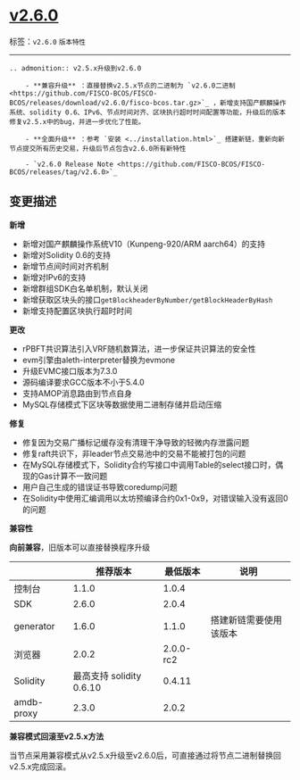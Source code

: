 # [v2.6.0](https://github.com/FISCO-BCOS/FISCO-BCOS/releases/tag/v2.6.0)

标签：``v2.6.0`` ``版本特性`` 

---

```eval_rst
.. admonition:: v2.5.x升级到v2.6.0

    - **兼容升级** ：直接替换v2.5.x节点的二进制为 `v2.6.0二进制 <https://github.com/FISCO-BCOS/FISCO-BCOS/releases/download/v2.6.0/fisco-bcos.tar.gz>`_ ，新增支持国产麒麟操作系统、solidity 0.6、IPv6、节点时间对齐、区块执行超时时间配置等功能，升级后的版本修复v2.5.x中的bug，并进一步优化了性能。

    - **全面升级** ：参考 `安装 <../installation.html>`_ 搭建新链，重新向新节点提交所有历史交易，升级后节点包含v2.6.0所有新特性

    - `v2.6.0 Release Note <https://github.com/FISCO-BCOS/FISCO-BCOS/releases/tag/v2.6.0>`_
```

## 变更描述

**新增**

- 新增对国产麒麟操作系统V10（Kunpeng-920/ARM aarch64）的支持
- 新增对Solidity 0.6的支持
- 新增节点间时间对齐机制
- 新增对IPv6的支持
- 新增群组SDK白名单机制，默认关闭
- 新增获取区块头的接口`getBlockheaderByNumber/getBlockHeaderByHash`
- 新增支持配置区块执行超时时间

**更改**

- rPBFT共识算法引入VRF随机数算法，进一步保证共识算法的安全性
- evm引擎由aleth-interpreter替换为evmone
- 升级EVMC接口版本为7.3.0
- 源码编译要求GCC版本不小于5.4.0
- 支持AMOP消息路由到节点自身
- MySQL存储模式下区块等数据使用二进制存储并启动压缩

**修复**

- 修复因为交易广播标记缓存没有清理干净导致的轻微内存泄露问题
- 修复raft共识下，非leader节点交易池中的交易不能被打包的问题
- 在MySQL存储模式下，Solidity合约写接口中调用Table的select接口时，偶现的Gas计算不一致问题
- 用户自己生成的错误证书导致coredump问题
- 在Solidity中使用汇编调用以太坊预编译合约0x1-0x9，对错误输入没有返回0的问题

**兼容性**

**向前兼容**，旧版本可以直接替换程序升级

|            | 推荐版本                | 最低版本  | 说明                   |
| ---------- | ----------------------- | --------- | ---------------------- |
| 控制台     | 1.1.0                  | 1.0.4     |                        |
| SDK        | 2.6.0                   | 2.0.4     |                        |
| generator  | 1.6.0                   | 1.1.0     | 搭建新链需要使用该版本 |
| 浏览器     | 2.0.2                   | 2.0.0-rc2 |                        |
| Solidity   | 最高支持 solidity 0.6.10 | 0.4.11    |                        |
| amdb-proxy | 2.3.0                   | 2.0.2     |                        |

**兼容模式回滚至v2.5.x方法**

当节点采用兼容模式从v2.5.x升级至v2.6.0后，可直接通过将节点二进制替换回v2.5.x完成回滚。

